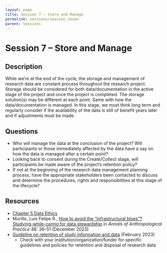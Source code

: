 ```yaml
---
layout: page
title: Session 7 – Store and Manage
permalink: sessions/session_seven
parent: Sessions
---
```


# Session 7 – Store and Manage

## Description

While we’re at the end of the cycle, the storage and management of research data are constant process throughout the research project. Storage should be considered for both data/documentation in the active stage of the project and once the project is completed. The storage solution(s) may be different at each point. Same with how the data/documentation is managed. In this stage, we must think long term and regularly consider if the availability of the data is still of benefit years later and if adjustments must be made.

## Questions

- Who will manage the data at the conclusion of the project? Will participants or those immediately affected by the data have a say on how the data is managed after a certain point?
- Looking back to consent during the Create/Collect stage, will participants be made aware of the project’s retention policy?
- If not at the beginning of the research data management planning process, have the appropriate stakeholders been contacted to discuss and determine the procedures, rights and responsibilities at this stage of the lifecycle?

## Resources

- [Chapter 5 Data Ethics](https://hutchdatascience.org/Ethical_Data_Handling_for_Cancer_Research/data-ethics.html)
- Murillo, Luis Felipe R., [How to avoid the “infrastructural blues”? Studying-while-caring for data stewardship](https://doi.org/10.1111/napa.12208) in *Annals of Anthropological Practice* 48: 36–51 (December 2023)
- [Guideline on retention of study information and data](https://uwaterloo.ca/research/office-research-ethics/research-human-participants/pre-submission-and-training/human-research-guidelines-policies-and-resources/guideline-retention-study-information-and-data) (February 2023)
  - Check with your institution/organization/funder for specific guidelines and policies for retention and disposal of research data 

